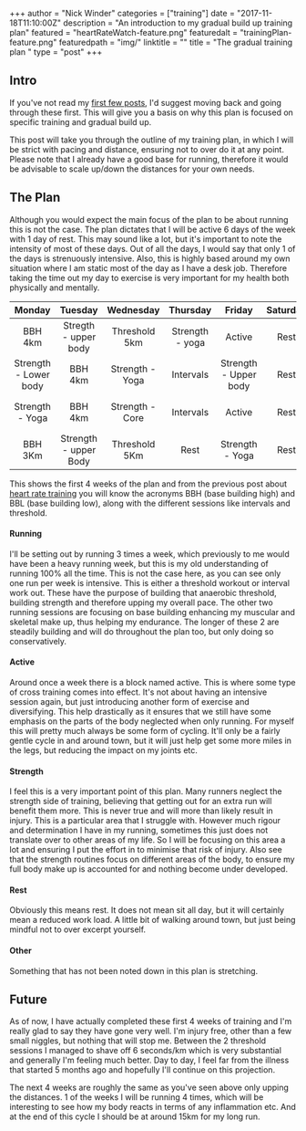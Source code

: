 +++
author = "Nick Winder"
categories = ["training"]
date = "2017-11-18T11:10:00Z"
description = "An introduction to my gradual build up training plan"
featured = "heartRateWatch-feature.png"
featuredalt = "trainingPlan-feature.png"
featuredpath = "img/"
linktitle = ""
title = "The gradual training plan "
type = "post"
+++
## Intro
If you've not read my [first few posts][Introduction], I'd suggest moving back and going through these first. This will give you a basis on why this plan is focused on specific training and gradual build up. 

This post will take you through the outline of my training plan, in which I will be strict with pacing and distance, ensuring not to over do it at any point. Please note that I already have a good base for running, therefore it would be advisable to scale up/down the distances for your own needs.

## The Plan
Although you would expect the main focus of the plan to be about running this is not the case. The plan dictates that I will be active 6 days of the week with 1 day of rest.  This may sound like a lot, but it's important to note the intensity of most of these days. Out of all the days, I would say that only 1 of the days is strenuously intensive.  Also, this is highly based around my own situation where I am static most of the day as I have a desk job. Therefore taking the time out my day to exercise is very important for my health both physically and mentally.

| Monday  | Tuesday | Wednesday | Thursday | Friday | Saturday | Sunday | 
| :-----: | :-----: | :-------: | :------: | :----: | :------: | :----: |
| BBH 4km |	Stregth - upper body | Threshold 5km | Strength - yoga | Active | Rest     | BBL Run 9Km |
| Strength - Lower body | BBH 4km | Strength - Yoga | Intervals	 | Strength - Upper body | Rest     | BBL Run 10Km |
| Strength - Yoga | BBH 4km | Strength - Core | Intervals | Active | Rest | BBL Run 10Km |
| BBH 3Km | Strength - upper Body | Threshold 5Km | Rest | Strength - Yoga | Rest | BBL 11km| 

This shows the first 4 weeks of the plan and from the previous post about [heart rate training][HR Training] you will know the acronyms BBH (base building high) and BBL (base building low), along with the different sessions like intervals and threshold.  
#### Running
I'll be setting out by running 3 times a week, which previously to me would have been a heavy running week, but this is my old understanding of running 100% all the time. This is not the case here, as you can see only one run per week is intensive. This is either a threshold workout or interval work out. These have the purpose of building that anaerobic threshold, building strength and therefore upping my overall pace. 
The other two running sessions are focusing on base building enhancing my muscular and skeletal make up, thus helping my endurance.  The longer of these 2 are steadily building and will do throughout the plan too, but only doing so conservatively. 
#### Active
Around once a week there is a block named active. This is where some type of cross training comes into effect. It's not about having an intensive session again, but just introducing another form of exercise and diversifying.  This help drastically as it ensures that we still have some emphasis on the parts of the body neglected when only running. For myself this will pretty much always be some form of cycling. It'll only be a fairly gentle cycle in and around town, but it will just help get some more miles in the legs, but reducing the impact on my joints etc. 
#### Strength
I feel this is a very important point of this plan. Many runners neglect the strength side of training, believing that getting out for an extra run will benefit them more. This is never true and will more than likely result in injury. This is a particular area that I struggle with. However much rigour and determination I have in my running, sometimes this just does not translate over to other areas of my life. So I will be focusing on this area a lot and ensuring I put the effort in to minimise that risk of injury. Also see that the strength routines focus on different areas of the body, to ensure my full body make up is accounted for and nothing become under developed.
#### Rest
Obviously this means rest. It does not mean sit all day, but it will certainly mean a reduced work load. A little bit of walking around town, but just being mindful not to over excerpt yourself.
#### Other
Something that has not been noted down in this plan is stretching. 

## Future
As of now, I have actually completed these first 4 weeks of training and I'm really glad to say they have gone very well. I'm injury free, other than a few small niggles, but nothing that will stop me. Between the 2 threshold sessions I managed to shave off 6 seconds/km which is very substantial and generally I'm feeling much better. Day to day, I feel far from the illness that started 5 months ago and hopefully I'll continue on this projection. 

The next 4 weeks are roughly the same as you've seen above only upping the distances. 1 of the weeks I will be running 4 times, which will be interesting to see how my body reacts in terms of any inflammation etc. And at the end of this cycle I should be at  around 15km for my long run.

[HR Training]: /content/blog/hrTraining.md
[Introduction]: /content/blog/intro.md
<!--stackedit_data:
eyJoaXN0b3J5IjpbLTEyODA5NTAxMDldfQ==
-->